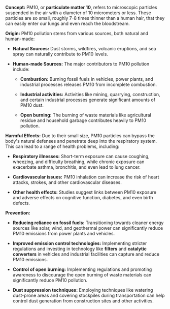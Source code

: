 **Concept:** PM10, or **particulate matter 10**, refers to microscopic particles suspended in the air with a diameter of 10 micrometers or less. These particles are so small, roughly 7-8 times thinner than a human hair, that they can easily enter our lungs and even reach the bloodstream.

**Origin:** PM10 pollution stems from various sources, both natural and human-made:

*   **Natural Sources:** Dust storms, wildfires, volcanic eruptions, and sea spray can naturally contribute to PM10 levels.
    
*   **Human-made Sources:** The major contributors to PM10 pollution include:
    
    *   **Combustion:** Burning fossil fuels in vehicles, power plants, and industrial processes releases PM10 from incomplete combustion.
        
    *   **Industrial activities:** Activities like mining, quarrying, construction, and certain industrial processes generate significant amounts of PM10 dust.
        
    *   **Open burning:** The burning of waste materials like agricultural residue and household garbage contributes heavily to PM10 pollution.
        

**Harmful Effects:** Due to their small size, PM10 particles can bypass the body's natural defenses and penetrate deep into the respiratory system. This can lead to a range of health problems, including:

*   **Respiratory illnesses:** Short-term exposure can cause coughing, wheezing, and difficulty breathing, while chronic exposure can exacerbate asthma, bronchitis, and even lead to lung cancer.
    
*   **Cardiovascular issues:** PM10 inhalation can increase the risk of heart attacks, strokes, and other cardiovascular diseases.
    
*   **Other health effects:** Studies suggest links between PM10 exposure and adverse effects on cognitive function, diabetes, and even birth defects.
    

**Prevention:**

*   **Reducing reliance on fossil fuels:** Transitioning towards cleaner energy sources like solar, wind, and geothermal power can significantly reduce PM10 emissions from power plants and vehicles.
    
*   **Improved emission control technologies:** Implementing stricter regulations and investing in technology like **filters** and **catalytic converters** in vehicles and industrial facilities can capture and reduce PM10 emissions.
    
*   **Control of open burning:** Implementing regulations and promoting awareness to discourage the open burning of waste materials can significantly reduce PM10 pollution.
    
*   **Dust suppression techniques:** Employing techniques like watering dust-prone areas and covering stockpiles during transportation can help control dust generation from construction sites and other activities.